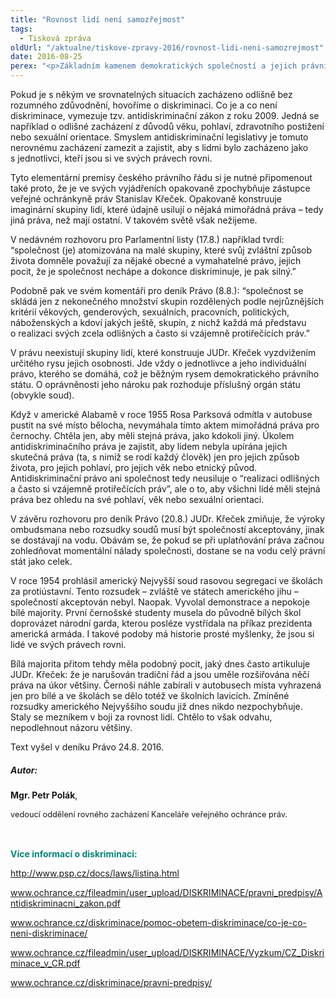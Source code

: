 ```yaml
---
title: "Rovnost lidí není samozřejmost"
tags:
  - Tisková zpráva
oldUrl: "/aktualne/tiskove-zpravy-2016/rovnost-lidi-neni-samozrejmost"
date: 2016-08-25
perex: "<p>Základním kamenem demokratických společností a jejich právního řádu je přesvědčení, že všichni lidé mají stejná individuální práva. Bez rozdílu. V České republice je jejich katalog zakotven explicitně v Listině základních práv a svobod. Tento zdánlivě samozřejmý předpoklad je dodnes předmětem mnoha sporů a nedorozumění. </p>"
---
```


<!-- imported from the old website -->

<p>Pokud je s někým ve srovnatelných situacích zacházeno odlišně bez rozumného zdůvodnění, hovoříme o diskriminaci. Co je a co není diskriminace, vymezuje tzv. antidiskriminační zákon z roku 2009. Jedná se například o odlišné zacházení z důvodů věku, pohlaví, zdravotního postižení nebo sexuální orientace. Smyslem antidiskriminační legislativy je tomuto nerovnému zacházení zamezit a zajistit, aby s lidmi bylo zacházeno jako s jednotlivci, kteří jsou si ve svých právech rovni.</p> <p>Tyto elementární premisy českého právního řádu si je nutné připomenout také proto, že je ve svých vyjádřeních opakovaně zpochybňuje zástupce veřejné ochránkyně práv Stanislav Křeček. Opakovaně konstruuje imaginární skupiny lidí, které údajně usilují o nějaká mimořádná práva – tedy jiná práva, než mají ostatní. V takovém světě však nežijeme.</p> <p>V nedávném rozhovoru pro Parlamentní listy (17.8.) například tvrdí: “společnost (je) atomizována na malé skupiny, které svůj zvláštní způsob života domněle považují za nějaké obecné a vymahatelné právo, jejich pocit, že je společnost nechápe a dokonce diskriminuje, je pak silný.”</p> <p>Podobně pak ve svém komentáři pro deník Právo (8.8.): “společnost se skládá jen z nekonečného množství skupin rozdělených podle nejrůznějších kritérií věkových, genderových, sexuálních, pracovních, politických, náboženských a kdoví jakých ještě, skupin, z nichž každá má představu o realizaci svých zcela odlišných a často si vzájemně protiřečících práv.”</p> <p>V právu neexistují skupiny lidí, které konstruuje JUDr. Křeček vyzdvižením určitého rysu jejich osobnosti. Jde vždy o jednotlivce a jeho individuální právo, kterého se domáhá, což je běžným rysem demokratického právního státu. O oprávněnosti jeho nároku pak rozhoduje příslušný orgán státu (obvykle soud).</p> <p>Když v americké Alabamě v roce 1955 Rosa Parksová odmítla v autobuse pustit na své místo bělocha, nevymáhala tímto aktem mimořádná práva pro černochy. Chtěla jen, aby měli stejná práva, jako kdokoli jiný. Úkolem antidiskriminačního práva je zajistit, aby lidem nebyla upírána jejich skutečná práva (ta, s nimiž se rodí každý člověk) jen pro jejich způsob života, pro jejich pohlaví, pro jejich věk nebo etnický původ. Antidiskriminační právo ani společnost tedy neusiluje o “realizaci odlišných a často si vzájemně protiřečících práv”, ale o to, aby všichni lidé měli stejná práva bez ohledu na své pohlaví, věk nebo sexuální orientaci.</p> <p>V závěru rozhovoru pro deník Právo (20.8.) JUDr. Křeček zmiňuje, že výroky ombudsmana nebo rozsudky soudů musí být společností akceptovány, jinak se dostávají na vodu. Obávám se, že pokud se při uplatňování práva začnou zohledňovat momentální nálady společnosti, dostane se na vodu celý právní stát jako celek.</p> <p>V roce 1954 prohlásil americký Nejvyšší soud rasovou segregaci ve školách za protiústavní. Tento rozsudek – zvláště ve státech amerického jihu – společností akceptován nebyl. Naopak. Vyvolal demonstrace a nepokoje bílé majority. První černošské studenty musela do původně bílých škol doprovázet národní garda, kterou posléze vystřídala na příkaz prezidenta americká armáda. I takové podoby má historie prosté myšlenky, že jsou si lidé ve svých právech rovni.</p> <p>Bílá majorita přitom tehdy měla podobný pocit, jaký dnes často artikuluje JUDr. Křeček: že je narušován tradiční řád a jsou uměle rozšiřována něčí práva na úkor většiny. Černoši náhle zabírali v autobusech místa vyhrazená jen pro bílé a ve školách se dělo totéž ve školních lavicích. Zmíněné rozsudky amerického Nejvyššího soudu již dnes nikdo nezpochybňuje. Staly se mezníkem v boji za rovnost lidí. Chtělo to však odvahu, nepodlehnout názoru většiny.</p><p>Text vyšel v deníku Právo 24.8. 2016.</p><h5><b>Autor:</b></h5> <p><b>Mgr. Petr Polák</b>, </p><p><span style="line-height: 17.92px; font-size: 12.8px;">vedoucí oddělení rovného zacházení Kanceláře veřejného ochránce práv.</span></p><br /><p><span style="color: rgb(0, 133, 118); font-size: 1em; font-weight: bold;">Více informací o diskriminaci:</span></p><p><a title="Otevření do nového okna" href="http://www.psp.cz/docs/laws/listina.html" target="_blank">http://www.psp.cz/docs/laws/listina.html</a> <img alt="" src="https://www.ochrance.cz/typo3/ext/od_linkdesc/icons/external.gif" class="od_linkdesc_icon_external" /></p><p><a href="/uploads-import/DISKRIMINACE/pravni_predpisy/Antidiskriminacni_zakon.pdf" style="line-height: 17.92px; font-size: 12.8px;"><a href="http://www.ochrance.cz/fileadmin/user_upload/DISKRIMINACE/pravni_predpisy/Antidiskriminacni_zakon.pdf" target="_blank">www.ochrance.cz/fileadmin/user_upload/DISKRIMINACE/pravni_predpisy/Antidiskriminacni_zakon.pdf</a></a></p><p><a href="diskriminace/pomoc-obetem-diskriminace/co-je-co-neni-diskriminace/" style="line-height: 17.92px; font-size: 12.8px;"><a href="http://www.ochrance.cz/diskriminace/pomoc-obetem-diskriminace/co-je-co-neni-diskriminace/" target="_blank">www.ochrance.cz/diskriminace/pomoc-obetem-diskriminace/co-je-co-neni-diskriminace/</a></a></p><p><a href="/uploads-import/DISKRIMINACE/Vyzkum/CZ_Diskriminace_v_CR.pdf" style="line-height: 17.92px; font-size: 12.8px;"><a href="http://www.ochrance.cz/fileadmin/user_upload/DISKRIMINACE/Vyzkum/CZ_Diskriminace_v_CR.pdf" target="_blank">www.ochrance.cz/fileadmin/user_upload/DISKRIMINACE/Vyzkum/CZ_Diskriminace_v_CR.pdf</a></a></p><p><a href="diskriminace/pravni-predpisy/" style="line-height: 17.92px; font-size: 12.8px;"><a href="http://www.ochrance.cz/diskriminace/pravni-predpisy/" target="_blank">www.ochrance.cz/diskriminace/pravni-predpisy/</a></a></p>
